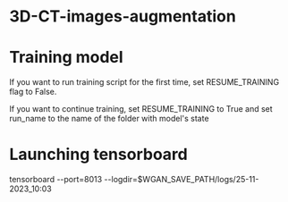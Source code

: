 # 3D-CT-images-augmentation

# Training model
If you want to run training script for the first time, set RESUME_TRAINING flag to False.

If you want to continue training, set RESUME_TRAINING to True and set run_name to the name of the folder with model's state

# Launching tensorboard
tensorboard --port=8013 --logdir=$WGAN_SAVE_PATH/logs/25-11-2023_10:03


